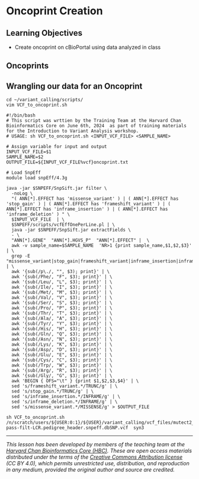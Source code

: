 # Oncoprint Creation

## Learning Objectives

- Create oncoprint on cBioPortal using data analyzed in class 

## Oncoprints



## Wrangling our data for an Oncoprint

```
cd ~/variant_calling/scripts/
vim VCF_to_oncoprint.sh
```

```
#!/bin/bash
# This script was wrttien by the Training Team at the Harvard Chan Bioinformatics Core on June 6th, 2024  as part of training materials for the Introduction to Variant Analysis workshop.
# USAGE: sh VCF_to_oncoprint.sh <INPUT_VCF_FILE> <SAMPLE_NAME>

# Assign variable for input and output
INPUT_VCF_FILE=$1
SAMPLE_NAME=$2
OUTPUT_FILE=${INPUT_VCF_FILE%vcf}oncoprint.txt

# Load SnpEff
module load snpEff/4.3g

java -jar $SNPEFF/SnpSift.jar filter \
  -noLog \
  "( ANN[*].EFFECT has 'missense_variant' ) | ( ANN[*].EFFECT has 'stop_gain' ) | ( ANN[*].EFFECT has 'frameshift_variant' ) | ( ANN[*].EFFECT has 'inframe_insertion' ) | ( ANN[*].EFFECT has 'inframe_deletion' ) " \
  $INPUT_VCF_FILE  | \
  $SNPEFF/scripts/vcfEffOnePerLine.pl | \
  java -jar $SNPEFF/SnpSift.jar extractFields \
  - \
  "ANN[*].GENE"  "ANN[*].HGVS_P"  "ANN[*].EFFECT" |  \
  awk -v sample_name=$SAMPLE_NAME  'NR>1 {print sample_name,$1,$2,$3}' | \
  grep -E "missense_variant|stop_gain|frameshift_variant|inframe_insertion|inframe_deletion" | \
  awk '{sub(/p\./, "", $3); print}' | \
  awk '{sub(/Phe/, "F", $3); print}' | \
  awk '{sub(/Leu/, "L", $3); print}' | \
  awk '{sub(/Ile/, "I", $3); print}' | \
  awk '{sub(/Met/, "M", $3); print}' | \
  awk '{sub(/Val/, "V", $3); print}' | \
  awk '{sub(/Ser/, "S", $3); print}' | \
  awk '{sub(/Pro/, "P", $3); print}' | \
  awk '{sub(/Thr/, "T", $3); print}' | \
  awk '{sub(/Ala/, "A", $3); print}' | \
  awk '{sub(/Tyr/, "Y", $3); print}' | \
  awk '{sub(/His/, "H", $3); print}' | \
  awk '{sub(/Gln/, "Q", $3); print}' | \
  awk '{sub(/Asn/, "N", $3); print}' | \
  awk '{sub(/Lys/, "K", $3); print}' | \
  awk '{sub(/Asp/, "D", $3); print}' | \
  awk '{sub(/Glu/, "E", $3); print}' | \
  awk '{sub(/Cys/, "C", $3); print}' | \
  awk '{sub(/Trp/, "W", $3); print}' | \
  awk '{sub(/Arg/, "R", $3); print}' | \
  awk '{sub(/Gly/, "G", $3); print}' | \
  awk 'BEGIN { OFS="\t" } {print $1,$2,$3,$4}' | \
  sed 's/frameshift_variant.*/TRUNC/g' | \
  sed 's/stop_gain.*/TRUNC/g' | \
  sed 's/inframe_insertion.*/INFRAME/g' | \
  sed 's/inframe_deletion.*/INFRAME/g' | \
  sed 's/missense_variant.*/MISSENSE/g' > $OUTPUT_FILE
```

```
sh VCF_to_oncoprint.sh /n/scratch/users/${USER:0:1}/${USER}/variant_calling/vcf_files/mutect2_syn3_normal_syn3_tumor_hg38-pass-filt-LCR.pedigree_header.snpeff.dbSNP.vcf  syn3
```



***

*This lesson has been developed by members of the teaching team at the [Harvard Chan Bioinformatics Core (HBC)](http://bioinformatics.sph.harvard.edu/). These are open access materials distributed under the terms of the [Creative Commons Attribution license](https://creativecommons.org/licenses/by/4.0/) (CC BY 4.0), which permits unrestricted use, distribution, and reproduction in any medium, provided the original author and source are credited.*
